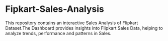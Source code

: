 # Fipkart-Sales-Analysis
This repository contains an interactive Sales Analysis of Flipkart Dataset.The Dashboard provides insights into Flipkart Sales Data, helping to analyze trends, performance and patterns in Sales.

